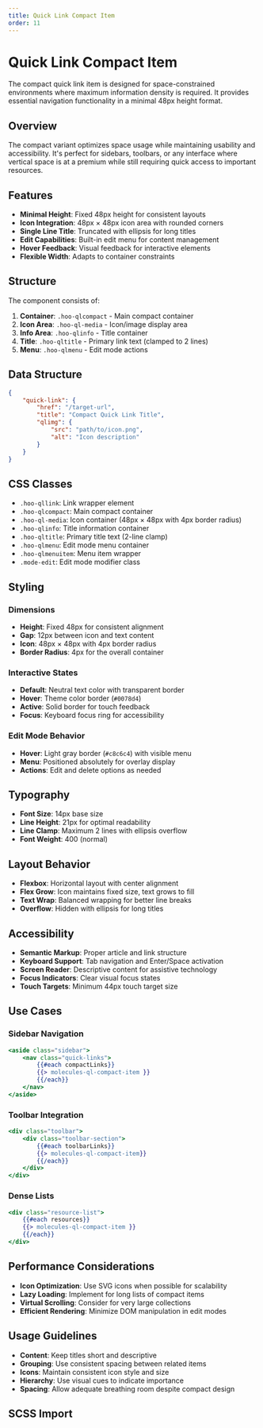 ```yaml
---
title: Quick Link Compact Item
order: 11
---
```


# Quick Link Compact Item

The compact quick link item is designed for space-constrained environments where maximum information density is required. It provides essential navigation functionality in a minimal 48px height format.

## Overview

The compact variant optimizes space usage while maintaining usability and accessibility. It's perfect for sidebars, toolbars, or any interface where vertical space is at a premium while still requiring quick access to important resources.

## Features

- **Minimal Height**: Fixed 48px height for consistent layouts
- **Icon Integration**: 48px × 48px icon area with rounded corners
- **Single Line Title**: Truncated with ellipsis for long titles
- **Edit Capabilities**: Built-in edit menu for content management
- **Hover Feedback**: Visual feedback for interactive elements
- **Flexible Width**: Adapts to container constraints

## Structure

The component consists of:
1. **Container**: `.hoo-qlcompact` - Main compact container
2. **Icon Area**: `.hoo-ql-media` - Icon/image display area
3. **Info Area**: `.hoo-qlinfo` - Title container
4. **Title**: `.hoo-qltitle` - Primary link text (clamped to 2 lines)
5. **Menu**: `.hoo-qlmenu` - Edit mode actions

## Data Structure

```json
{
    "quick-link": {
        "href": "/target-url",
        "title": "Compact Quick Link Title",
        "qlimg": {
            "src": "path/to/icon.png",
            "alt": "Icon description"
        }
    }
}
```

## CSS Classes

- `.hoo-qllink`: Link wrapper element
- `.hoo-qlcompact`: Main compact container
- `.hoo-ql-media`: Icon container (48px × 48px with 4px border radius)
- `.hoo-qlinfo`: Title information container
- `.hoo-qltitle`: Primary title text (2-line clamp)
- `.hoo-qlmenu`: Edit mode menu container
- `.hoo-qlmenuitem`: Menu item wrapper
- `.mode-edit`: Edit mode modifier class

## Styling

### Dimensions
- **Height**: Fixed 48px for consistent alignment
- **Gap**: 12px between icon and text content
- **Icon**: 48px × 48px with 4px border radius
- **Border Radius**: 4px for the overall container

### Interactive States
- **Default**: Neutral text color with transparent border
- **Hover**: Theme color border (`#0078d4`)
- **Active**: Solid border for touch feedback
- **Focus**: Keyboard focus ring for accessibility

### Edit Mode Behavior
- **Hover**: Light gray border (`#c8c6c4`) with visible menu
- **Menu**: Positioned absolutely for overlay display
- **Actions**: Edit and delete options as needed

## Typography

- **Font Size**: 14px base size
- **Line Height**: 21px for optimal readability
- **Line Clamp**: Maximum 2 lines with ellipsis overflow
- **Font Weight**: 400 (normal)

## Layout Behavior

- **Flexbox**: Horizontal layout with center alignment
- **Flex Grow**: Icon maintains fixed size, text grows to fill
- **Text Wrap**: Balanced wrapping for better line breaks
- **Overflow**: Hidden with ellipsis for long titles

## Accessibility

- **Semantic Markup**: Proper article and link structure
- **Keyboard Support**: Tab navigation and Enter/Space activation
- **Screen Reader**: Descriptive content for assistive technology
- **Focus Indicators**: Clear visual focus states
- **Touch Targets**: Minimum 44px touch target size

## Use Cases

### Sidebar Navigation
```handlebars
<aside class="sidebar">
    <nav class="quick-links">
        {{#each compactLinks}}
        {{> molecules-ql-compact-item }}
        {{/each}}
    </nav>
</aside>
```

### Toolbar Integration
```handlebars
<div class="toolbar">
    <div class="toolbar-section">
        {{#each toolbarLinks}}
        {{> molecules-ql-compact-item}}
        {{/each}}
    </div>
</div>
```

### Dense Lists
```handlebars
<div class="resource-list">
    {{#each resources}}
    {{> molecules-ql-compact-item }}
    {{/each}}
</div>
```

## Performance Considerations

- **Icon Optimization**: Use SVG icons when possible for scalability
- **Lazy Loading**: Implement for long lists of compact items
- **Virtual Scrolling**: Consider for very large collections
- **Efficient Rendering**: Minimize DOM manipulation in edit modes

## Usage Guidelines

- **Content**: Keep titles short and descriptive
- **Grouping**: Use consistent spacing between related items
- **Icons**: Maintain consistent icon style and size
- **Hierarchy**: Use visual cues to indicate importance
- **Spacing**: Allow adequate breathing room despite compact design

## SCSS Import

